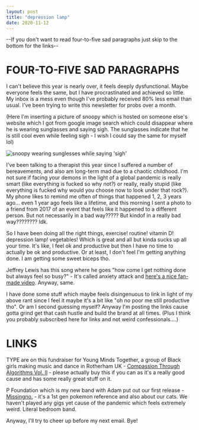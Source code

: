 ```yaml
---
layout: post
title: "depression lamp"
date: 2020-11-12
---
```


--If you don't want to read four-to-five sad paragraphs just skip to the bottom for the links--

# FOUR-TO-FIVE SAD PARAGRAPHS

I can't believe this year is nearly over, it feels deeply dysfunctional. Maybe everyone feels the same, but I have procrastinated and achieved so little. My inbox is a mess even though I've probably received 80% less email than usual. I've been trying to write this newsletter for probs over a month.

(Here I'm inserting a picture of snoopy which is hosted on someone else's website which I got from google image search which could disappear where he is wearing sunglasses and saying sigh. The sunglasses indicate that he is still cool even while feeling sigh - I wish I could say the same for myself lol)

![snoopy wearing sunglesses while saying '*sigh*'](https://www.stplmunster.com/uploads/1/9/3/6/19362989/3563d52c90c27aee45496c6d0fc80b30_orig.jpg)

I've been talking to a therapist this year since I suffered a number of bereavements, and also am long-term mad due to a chaotic childhood. I'm not sure if facing your demons in the light of a global pandemic is really smart (like everything is fucked so why not?) or really, really stupid (like everything is fucked why would you choose now to look under that rock?). My phone likes to remind me often of things that happened 1, 2, 3 years ago... even 1 year ago feels like a lifetime, and this morning I sent a photo to a friend from 2017 of an event that feels like it happened to a different person. But not necessarily in a bad way????? But kindof in a really bad way???????? Idk.

So I have been doing all the right things, exercise! routine! vitamin D! depression lamp! vegetables! Which is great and all but kinda sucks up all your time. It's like, I feel ok and productive but then I have no time to actually be ok and productive. Or at least, I don't feel I'm getting anything done. I am getting some sweet biceps tho.

Jeffrey Lewis has this song where he goes "how come I get nothing done but always feel so busy?" - It's called anxiety attack and [here's a nice fan-made video](https://www.youtube.com/watch?v=lKYDcAsahXY). Anyway, same.

I have done some stuff which maybe feels disingenuous to link in light of my above rant since I feel it maybe it's a bit like "oh no poor me still productive tho". Or am I second guessing myself? Anyway I'm posting the links cause gotta grind get that cash hustle and build the brand at all times. (Plus I think you probably subscribed here for links and not weird confessionals....)

# LINKS

TYPE are on this fundraiser for Young Minds Together, a group of Black girls making music and dance in Rotherham UK - [Compassion Through Algorithms Vol. II](https://lightentries.bandcamp.com/album/compassion-through-algorithms-vol-ii) - please actually buy this if you can as it's a really good cause and has some really great stuff on it.

P Foundation which is my new band with Adam put out our first release - [Missingno.](https://utilitytapes.bandcamp.com/album/ut009-missingno) - it's a 1st gen pokemon reference and also about our cats. We haven't played any gigs yet cause of the pandemic which feels extremely weird. Literal bedroom band.

Anyway, I'll try to cheer up before my next email. Bye!